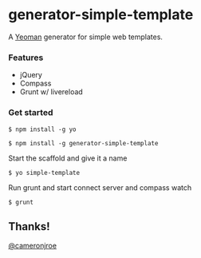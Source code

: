 # generator-simple-template

A [Yeoman](http://yeoman.io) generator for simple web templates.

### Features

- jQuery
- Compass
- Grunt w/ livereload

### Get started

```
$ npm install -g yo
```
```
$ npm install -g generator-simple-template
```
Start the scaffold and give it a name
```
$ yo simple-template
```
Run grunt and start connect server and compass watch
```
$ grunt
```

## Thanks!

[@cameronjroe](http://twitter.com/cameronjroe)
